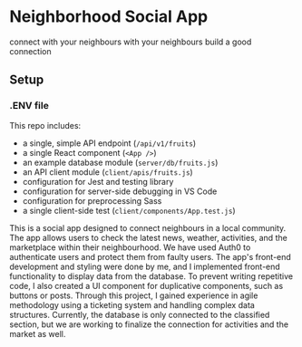 # Neighborhood Social App

connect with your neighbours with your neighbours build a good connection

## Setup

### .ENV file

This repo includes:

* a single, simple API endpoint (`/api/v1/fruits`)
* a single React component (`<App />`)
* an example database module (`server/db/fruits.js`)
* an API client module (`client/apis/fruits.js`)
* configuration for Jest and testing library
* configuration for server-side debugging in VS Code
* configuration for preprocessing Sass
* a single client-side test (`client/components/App.test.js`)


This is a social app designed to connect neighbours in a local community. The app allows users to check the latest news, weather, activities, and the marketplace within their neighbourhood. We have used Auth0 to authenticate users and protect them from faulty users. The app's front-end development and styling were done by me, and I implemented front-end functionality to display data from the database. To prevent writing repetitive code, I also created a UI component for duplicative components, such as buttons or posts. Through this project, I gained experience in agile methodology using a ticketing system and handling complex data structures. Currently, the database is only connected to the classified section, but we are working to finalize the connection for activities and the market as well.
